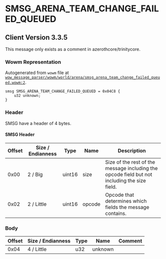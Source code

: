 # SMSG_ARENA_TEAM_CHANGE_FAILED_QUEUED

## Client Version 3.3.5

This message only exists as a comment in azerothcore/trinitycore.

### Wowm Representation

Autogenerated from `wowm` file at [`wow_message_parser/wowm/world/arena/smsg_arena_team_change_failed_queued.wowm:2`](https://github.com/gtker/wow_messages/tree/main/wow_message_parser/wowm/world/arena/smsg_arena_team_change_failed_queued.wowm#L2).
```rust,ignore
smsg SMSG_ARENA_TEAM_CHANGE_FAILED_QUEUED = 0x04C8 {
    u32 unknown;
}
```
### Header

SMSG have a header of 4 bytes.

#### SMSG Header

| Offset | Size / Endianness | Type   | Name   | Description |
| ------ | ----------------- | ------ | ------ | ----------- |
| 0x00   | 2 / Big           | uint16 | size   | Size of the rest of the message including the opcode field but not including the size field.|
| 0x02   | 2 / Little        | uint16 | opcode | Opcode that determines which fields the message contains.|

### Body

| Offset | Size / Endianness | Type | Name | Comment |
| ------ | ----------------- | ---- | ---- | ------- |
| 0x04 | 4 / Little | u32 | unknown |  |

